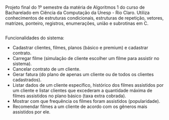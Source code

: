 Projeto final do 1º semestre da matéria de Algoritmos 1 do curso de Bacharelado em Ciência da Computação da Unesp - Rio Claro.
Utiliza conhecimentos de estruturas condicionais, estruturas de repetição, vetores, matrizes, ponteiro, registros, enumerações, união e subrotinas em C.
##
Funcionalidades do sistema:
  <br />
  
  <ul>
   <li>Cadastrar clientes, filmes, planos (básico e premium) e cadastrar contrato.</li>

  <li>Carregar filme (simulação de cliente escolher um filme para assistir no sistema).</li>

  <li>Cancelar contrato de um cliente.</li>

  <li>Gerar fatura (do plano de apenas um cliente ou de todos os clientes cadastrados).</li>

  <li>Listar dados de um cliente específico, histórico dos filmes assistidos por um cliente e listar clientes que excederam a quantidade máxima de filmes assistidos no plano básico (taxa extra cobrada).</li>

  <li> Mostrar com que frequência os filmes foram assistidos (popularidade). </li>

  <li> Recomendar filmes a um cliente de acordo com os gêneros mais assistidos por ele.</li> 
  
  </ul>

